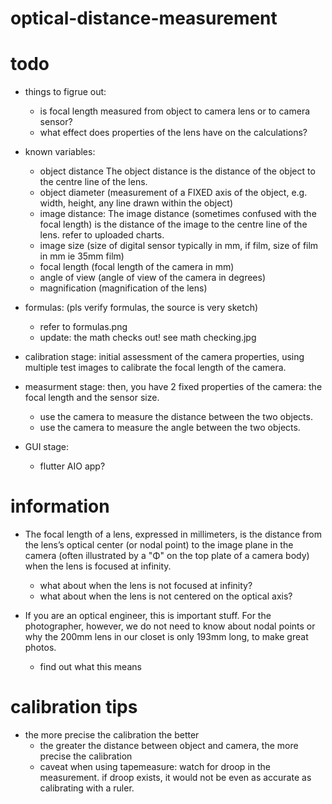 # optical-distance-measurement
 

# todo

- things to figrue out:
    - is focal length measured from object to camera lens or to camera sensor?
    - what effect does properties of the lens have on the calculations?

- known variables:
    - object distance The object distance is the distance of the object to the centre line of the lens. 
    - object diameter (measurement of a FIXED axis of the object, e.g. width, height, any line drawn within the object)
    - image distance: The image distance (sometimes confused with the focal length) is the distance of the image to the centre line of the lens. refer to uploaded charts.
    - image size (size of digital sensor typically in mm, if film, size of film in mm ie 35mm film)
    - focal length (focal length of the camera in mm)
    - angle of view (angle of view of the camera in degrees)
    - magnification (magnification of the lens)

- formulas: (pls verify formulas, the source is very sketch)
    - refer to formulas.png
    - update: the math checks out! see math checking.jpg

- calibration stage: initial assessment of the camera properties, using multiple test images to calibrate the focal length of the camera.
- measurment stage: then, you have 2 fixed properties of the camera: the focal length and the sensor size.
    - use the camera to measure the distance between the two objects.
    - use the camera to measure the angle between the two objects.


- GUI stage:
    - flutter AIO app?


# information

- The focal length of a lens, expressed in millimeters, is the distance from the lens’s optical center (or nodal point) to the image plane in the camera (often illustrated by a "Φ" on the top plate of a camera body) when the lens is focused at infinity. 
    - what about when the lens is not focused at infinity?
    - what about when the lens is not centered on the optical axis?

-  If you are an optical engineer, this is important stuff. For the photographer, however, we do not need to know about nodal points or why the 200mm lens in our closet is only 193mm long, to make great photos.
    - find out what this means


# calibration tips
- the more precise the calibration the better
    - the greater the distance between object and camera, the more precise the calibration
    - caveat when using tapemeasure: watch for droop in the measurement. if droop exists, it would not be even as accurate as calibrating with a ruler.


